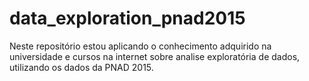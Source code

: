 # data_exploration_pnad2015

Neste repositório estou aplicando o conhecimento adquirido na universidade e cursos na internet sobre analise exploratória de dados, utilizando os dados da PNAD 2015.
